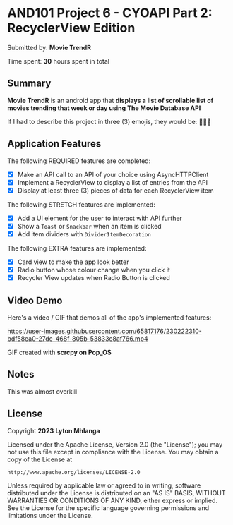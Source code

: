 <!-- (This is a comment) INSTRUCTIONS: Go through this page and fill out any **bolded** entries with their correct values.-->

# AND101 Project 6 - CYOAPI Part 2: RecyclerView Edition

Submitted by: **Movie TrendR**

Time spent: **30** hours spent in total

## Summary

**Movie TrendR** is an android app that **displays a list of scrollable list of movies trending that week or day using The Movie Database API**

If I had to describe this project in three (3) emojis, they would be: **🎥🥵💥**

## Application Features

<!-- (This is a comment) Please be sure to change the [ ] to [x] for any features you completed.  If a feature is not checked [x], you might miss the points for that item! -->

The following REQUIRED features are completed:

- [X] Make an API call to an API of your choice using AsyncHTTPClient
- [X] Implement a RecyclerView to display a list of entries from the API
- [X] Display at least three (3) pieces of data for each RecyclerView item

The following STRETCH features are implemented:

- [X] Add a UI element for the user to interact with API further
- [X] Show a `Toast` or `Snackbar` when an item is clicked
- [X] Add item dividers with `DividerItemDecoration`

The following EXTRA features are implemented:

- [X] Card view to make the app look better
- [X] Radio button whose colour change when you click it
- [X] Recycler View updates when Radio Button is clicked

## Video Demo

Here's a video / GIF that demos all of the app's implemented features:



https://user-images.githubusercontent.com/65817176/230222310-bdf58ea0-27dc-468f-805b-53833c8af766.mp4



GIF created with **scrcpy on Pop_OS**

<!-- Recommended tools:
- [Kap](https://getkap.co/) for macOS
- [ScreenToGif](https://www.screentogif.com/) for Windows
- [peek](https://github.com/phw/peek) for Linux. -->

## Notes

This was almost overkill

## License

Copyright **2023** **Lyton Mhlanga**

Licensed under the Apache License, Version 2.0 (the "License");
you may not use this file except in compliance with the License.
You may obtain a copy of the License at

    http://www.apache.org/licenses/LICENSE-2.0

Unless required by applicable law or agreed to in writing, software
distributed under the License is distributed on an "AS IS" BASIS,
WITHOUT WARRANTIES OR CONDITIONS OF ANY KIND, either express or implied.
See the License for the specific language governing permissions and
limitations under the License.
